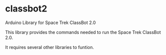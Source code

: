 # classbot2
Arduino Library for Space Trek ClassBot 2.0

This library provides the commands needed to run the Space Trek ClassBot 2.0.

It requires several other libraries to funtion.


